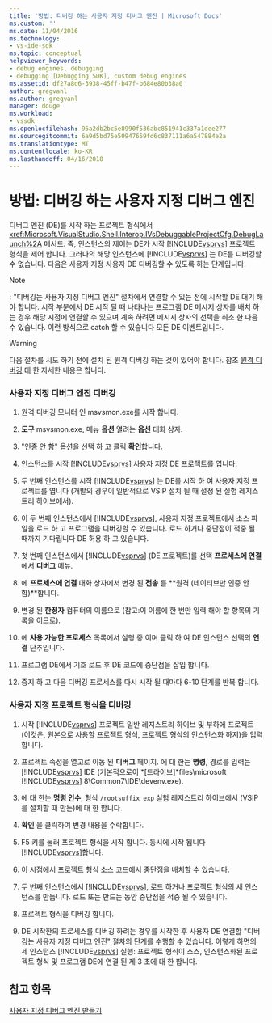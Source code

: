 ```yaml
---
title: '방법: 디버깅 하는 사용자 지정 디버그 엔진 | Microsoft Docs'
ms.custom: ''
ms.date: 11/04/2016
ms.technology:
- vs-ide-sdk
ms.topic: conceptual
helpviewer_keywords:
- debug engines, debugging
- debugging [Debugging SDK], custom debug engines
ms.assetid: df27a8d6-3938-45ff-b47f-b684e80b38a0
author: gregvanl
ms.author: gregvanl
manager: douge
ms.workload:
- vssdk
ms.openlocfilehash: 95a2db2bc5e8990f536abc851941c337a1dee277
ms.sourcegitcommit: 6a9d5bd75e50947659fd6c837111a6a547884e2a
ms.translationtype: MT
ms.contentlocale: ko-KR
ms.lasthandoff: 04/16/2018
---
```

# <a name="how-to-debug-a-custom-debug-engine"></a>방법: 디버깅 하는 사용자 지정 디버그 엔진
디버그 엔진 (DE)를 시작 하는 프로젝트 형식에서 <xref:Microsoft.VisualStudio.Shell.Interop.IVsDebuggableProjectCfg.DebugLaunch%2A> 메서드. 즉, 인스턴스의 제어는 DE가 시작 [!INCLUDE[vsprvs](../../code-quality/includes/vsprvs_md.md)] 프로젝트 형식을 제어 합니다. 그러나의 해당 인스턴스에 [!INCLUDE[vsprvs](../../code-quality/includes/vsprvs_md.md)] 는 DE를 디버깅할 수 없습니다. 다음은 사용자 지정 사용자 DE 디버깅할 수 있도록 하는 단계입니다.  
  
> [!NOTE]
>  : "디버깅는 사용자 지정 디버그 엔진" 절차에서 연결할 수 있는 전에 시작할 DE 대기 해야 합니다. 시작 부분에서 DE 시작 될 때 나타나는 프로그램 DE 메시지 상자를 배치 하는 경우 해당 시점에 연결할 수 있으며 계속 하려면 메시지 상자의 선택을 취소 한 다음 수 있습니다. 이런 방식으로 catch 할 수 있습니다 모든 DE 이벤트입니다.  
  
> [!WARNING]
>  다음 절차를 시도 하기 전에 설치 된 원격 디버깅 하는 것이 있어야 합니다. 참조 [원격 디버깅](../../debugger/remote-debugging.md) 대 한 자세한 내용은 합니다.  
  
### <a name="debugging-a-custom-debug-engine"></a>사용자 지정 디버그 엔진 디버깅  
  
1.  원격 디버깅 모니터 인 msvsmon.exe를 시작 합니다.  
  
2.  **도구** msvsmon.exe, 메뉴 **옵션** 열려는 **옵션** 대화 상자.  
  
3.  "인증 안 함" 옵션을 선택 하 고 클릭 **확인**합니다.  
  
4.  인스턴스를 시작 [!INCLUDE[vsprvs](../../code-quality/includes/vsprvs_md.md)] 사용자 지정 DE 프로젝트를 엽니다.  
  
5.  두 번째 인스턴스를 시작 [!INCLUDE[vsprvs](../../code-quality/includes/vsprvs_md.md)] 는 DE를 시작 하 여 사용자 지정 프로젝트를 엽니다 (개발의 경우이 일반적으로 VSIP 설치 될 때 설정 된 실험 레지스트리 하이브에서).  
  
6.  이 두 번째 인스턴스에서 [!INCLUDE[vsprvs](../../code-quality/includes/vsprvs_md.md)], 사용자 지정 프로젝트에서 소스 파일을 로드 하 고 프로그램을 디버깅할 수 있습니다. 로드 하거나 중단점이 적중 될 때까지 기다립니다 DE 허용 하 고 있습니다.  
  
7.  첫 번째 인스턴스에서 [!INCLUDE[vsprvs](../../code-quality/includes/vsprvs_md.md)] (DE 프로젝트)를 선택 **프로세스에 연결** 에서 **디버그** 메뉴.  
  
8.  에 **프로세스에 연결** 대화 상자에서 변경 된 **전송** 를 **원격 (네이티브만 인증 안 함)**합니다.  
  
9. 변경 된 **한정자** 컴퓨터의 이름으로 (참고:이 이름에 한 번만 입력 해야 할 항목의 기록을 이므로).  
  
10. 에 **사용 가능한 프로세스** 목록에서 실행 중 이며 클릭 하 여 DE 인스턴스 선택의 **연결** 단추입니다.  
  
11. 프로그램 DE에서 기호 로드 후 DE 코드에 중단점을 삽입 합니다.  
  
12. 중지 하 고 다음 디버깅 프로세스를 다시 시작 될 때마다 6-10 단계를 반복 합니다.  
  
### <a name="debugging-a-custom-project-type"></a>사용자 지정 프로젝트 형식을 디버깅  
  
1.  시작 [!INCLUDE[vsprvs](../../code-quality/includes/vsprvs_md.md)] 프로젝트 일반 레지스트리 하이브 및 부하에 프로젝트 (이것은, 원본으로 사용할 프로젝트 형식, 프로젝트 형식의 인스턴스화 하지)을 입력 합니다.  
  
2.  프로젝트 속성을 열고로 이동 된 **디버그** 페이지. 에 대 한는 **명령**, 경로를 입력는 [!INCLUDE[vsprvs](../../code-quality/includes/vsprvs_md.md)] IDE (기본적으로이 *[드라이브]*files\microsoft [!INCLUDE[vsprvs](../../code-quality/includes/vsprvs_md.md)] 8\Common7\IDE\devenv.exe).  
  
3.  에 대 한는 **명령 인수**, 형식 `/rootsuffix exp` 실험 레지스트리 하이브에서 (VSIP를 설치할 때 만든)에 대 한 합니다.  
  
4.  **확인** 을 클릭하여 변경 내용을 수락합니다.  
  
5.  F5 키를 눌러 프로젝트 형식을 시작 합니다. 동시에 시작 됩니다 [!INCLUDE[vsprvs](../../code-quality/includes/vsprvs_md.md)]합니다.  
  
6.  이 시점에서 프로젝트 형식 소스 코드에서 중단점을 배치할 수 있습니다.  
  
7.  두 번째 인스턴스에서 [!INCLUDE[vsprvs](../../code-quality/includes/vsprvs_md.md)], 로드 하거나 프로젝트 형식의 새 인스턴스를 만듭니다. 로드 또는 만드는 동안 중단점을 적중 될 수 있습니다.  
  
8.  프로젝트 형식을 디버깅 합니다.  
  
9. DE 시작한의 프로세스를 디버깅 하려는 경우를 시작한 후 사용자 DE 연결할 "디버깅는 사용자 지정 디버그 엔진" 절차의 단계를 수행할 수 있습니다. 이렇게 하면의 세 인스턴스 [!INCLUDE[vsprvs](../../code-quality/includes/vsprvs_md.md)] 실행: 프로젝트 형식이 소스, 인스턴스화된 프로젝트 형식 및 프로그램 DE에 연결 된 제 3 초에 대 한 합니다.  
  
## <a name="see-also"></a>참고 항목  
 [사용자 지정 디버그 엔진 만들기](../../extensibility/debugger/creating-a-custom-debug-engine.md)